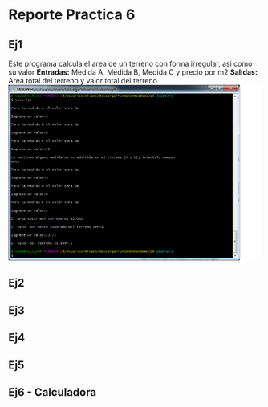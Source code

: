 #                    Reporte Practica 6

##                      Ej1 

Este programa calcula el area de un terreno con forma irregular, asi como su valor
**Entradas:** Medida A, Medida B, Medida C y precio por m2
**Salidas:** Area total del terreno y valor total del terreno
![Ejecucion del Ej1](Ej1_ejecucion.png "Ej1")

##                      Ej2



##                       Ej3



##                       Ej4



##                       Ej5



##                       Ej6 - Calculadora